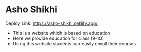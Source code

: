 # Asho Shikhi
Deploy Link: https://asho-shikhi.netlify.app/ </br>

<div>
  <ul>
    <li> This is a website which is based on education </li>
    <li>Here we provide education for class (9-10) </li>
    <li> Using this website students can easily enroll their courses </li>
 </ul>
</div>
